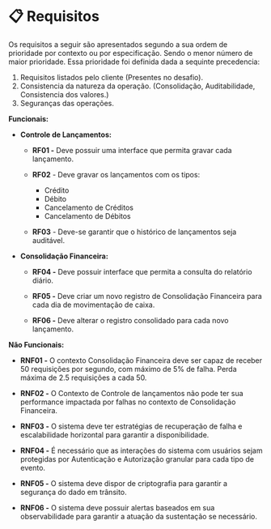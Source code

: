 # :clipboard: Requisitos 
Os requisitos a seguir são apresentados segundo a sua ordem de prioridade por contexto ou por especificação. Sendo o menor número de maior prioridade. Essa prioridade foi definida dada a sequinte precedencia: 

 1. Requisitos listados pelo cliente (Presentes no desafio).
 2. Consistencia da natureza da operação. (Consolidação, Auditabilidade, Consistencia dos valores.)
 3. Seguranças das operações.


**Funcionais:**

-  **Controle de Lançamentos:**

	- **RF01 -** Deve possuir uma interface que permita gravar cada lançamento.

	- **RF02** - Deve gravar os lançamentos com os tipos:
		- Crédito
		- Débito
		- Cancelamento de Créditos
		- Cancelamento de Débitos

	- **RF03** - Deve-se garantir que o histórico de lançamentos seja auditável.

  

-  **Consolidação Financeira:**

	- **RF04 -** Deve possuir interface que permita a consulta do relatório diário.

	- **RF05 -** Deve criar um novo registro de Consolidação Financeira para cada dia de movimentação de caixa.

	- **RF06 -** Deve alterar o registro consolidado para cada novo lançamento.

  

**Não Funcionais:**

- **RNF01 -** O contexto Consolidação Financeira deve ser capaz de receber 50 requisições por segundo, com máximo de 5% de falha. Perda máxima de 2.5 requisições a cada 50.

- **RNF02 -** O Contexto de Controle de lançamentos não pode ter sua performance impactada por falhas no contexto de Consolidação Financeira.

- **RNF03 -** O sistema deve ter estratégias de recuperação de falha e escalabilidade horizontal para garantir a disponibilidade.

- **RNF04 -** É necessário que as interações do sistema com usuários sejam protegidas por Autenticação e Autorização granular para cada tipo de evento.

- **RNF05 -** O sistema deve dispor de criptografia para garantir a segurança do dado em trânsito.

- **RNF06 -** O sistema deve possuir alertas baseados em sua observabilidade para garantir a atuação da sustentação se necessário.


